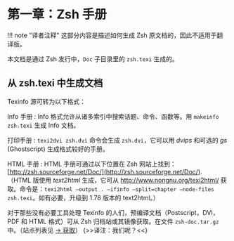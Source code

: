 # 第一章：Zsh 手册

!!! note "译者注释"
    这部分内容是描述如何生成 Zsh 原文档的，因此不适用于翻译版。

本文档是通过 Zsh 发行中，`Doc` 子目录里的 `zsh.texi` 生成的。

## 从 zsh.texi 中生成文档

Texinfo 源可转为以下格式：

Info 手册
:   Info 格式允许从诸多索引中搜索话题、命令、函数等。用 `makeinfo zsh.texi` 生成 Info 文档。

打印手册
:   `texi2dvi zsh.dvi` 命令会生成 `zsh.dvi`，它可以用 _dvips_ 和可选的 _gs_ (Ghostscript) 生成格式较好的手册。

HTML 手册
:   HTML 手册可通过以下位置在 Zsh 网站上找到：  
    [http://zsh.sourceforge.net/Doc/](http://zsh.sourceforge.net/Doc/).  
    （HTML 版使用 _text2html_ 生成，它可从 http://www.nongnu.org/texi2html/ 获取。命令是：`texi2html –output . –ifinfo –split=chapter –node-files zsh.texi`。如有必要，升级到 1.78 版本的 text2html。）

对于那些没有必要工具处理 Texinfo 的人们，预编译文档（Postscript，DVI，PDF 和 HTML 格式）可从 Zsh 归档站或其镜像获取。在文件 `zsh-doc.tar.gz` 中。（站点列表见 [-> 获取](02-introduction.md#_3)）
{>>译注：我们呢？<<}
